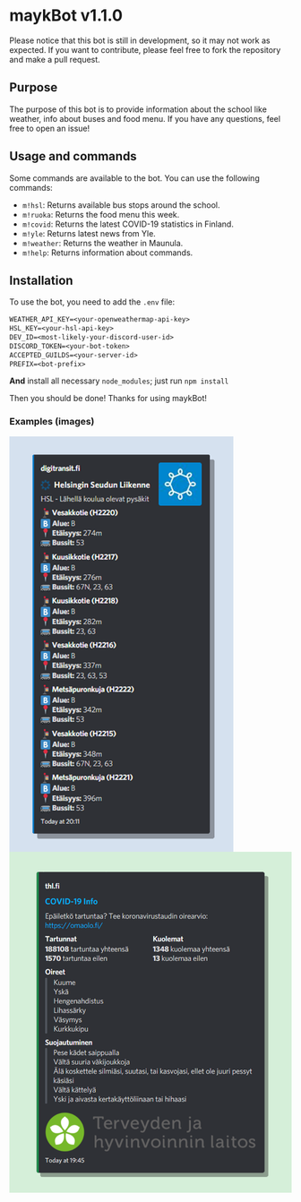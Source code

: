 # maykBot v1.1.0

Please notice that this bot is still in development, so it may not work as expected. If you want to contribute, please feel free to fork the repository and make a pull request.

## Purpose

The purpose of this bot is to provide information about the school like weather, info about buses and food menu. If you have any questions, feel free to open an issue!

## Usage and commands

Some commands are available to the bot. You can use the following commands:

- `m!hsl`: Returns available bus stops around the school.
- `m!ruoka`: Returns the food menu this week.
- `m!covid`: Returns the latest COVID-19 statistics in Finland.
- `m!yle`: Returns latest news from Yle.
- `m!weather`: Returns the weather in Maunula.
- `m!help`: Returns information about commands.

## Installation

To use the bot, you need to add the `.env` file:

```dotenv
WEATHER_API_KEY=<your-openweathermap-api-key>
HSL_KEY=<your-hsl-api-key>
DEV_ID=<most-likely-your-discord-user-id>
DISCORD_TOKEN=<your-bot-token>
ACCEPTED_GUILDS=<your-server-id>
PREFIX=<bot-prefix>
```

**And** install all necessary `node_modules`; just run `npm install`

Then you should be done! Thanks for using maykBot!

### Examples (images)

<img src="./github/screenshots/hsl-ss.png" width="400" align="center" />
<img src="./github/screenshots/covid-ss.png" width="614rem" align="center" />
